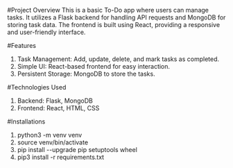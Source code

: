 #Project Overview
This is a basic To-Do app where users can manage tasks. It utilizes a Flask backend for handling API requests and MongoDB for storing task data. The frontend is built using React, providing a responsive and user-friendly interface.


#Features
1. Task Management: Add, update, delete, and mark tasks as completed.
2. Simple UI: React-based frontend for easy interaction.
3. Persistent Storage: MongoDB to store the tasks.


#Technologies Used
1. Backend: Flask, MongoDB
2. Frontend: React, HTML, CSS


#Installations

1. python3 -m venv venv
2. source venv/bin/activate
3. pip install --upgrade pip setuptools wheel
4. pip3 install -r requirements.txt
